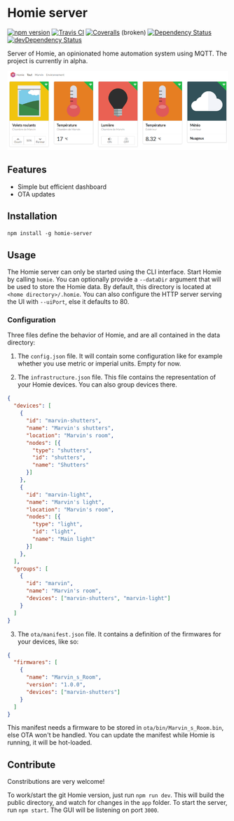 Homie server
============

[![npm version](https://img.shields.io/npm/v/homie-server.svg)](https://www.npmjs.com/package/homie-server) [![Travis CI](https://img.shields.io/travis/marvinroger/homie-server.svg)](https://travis-ci.org/marvinroger/homie-server) [![Coveralls](https://img.shields.io/coveralls/marvinroger/homie-server.svg)](https://coveralls.io/r/marvinroger/homie-server) (broken) [![Dependency Status](https://david-dm.org/marvinroger/homie-server.svg?style=flat)](https://david-dm.org/marvinroger/homie-server) [![devDependency Status](https://david-dm.org/marvinroger/homie-server/dev-status.svg?style=flat)](https://david-dm.org/marvinroger/homie-server#info=devDependencies)

Server of Homie, an opinionated home automation system using MQTT. The project is currently in alpha.

![Homie server screenshot](screenshot.png)

## Features

* Simple but efficient dashboard
* OTA updates

## Installation

`npm install -g homie-server`

## Usage

The Homie server can only be started using the CLI interface. Start Homie by calling `homie`. You can optionally provide a `--dataDir` argument that will be used to store the Homie data. By default, this directory is located at `<home directory>/.homie`. You can also configure the HTTP server serving the UI with `--uiPort`, else it defaults to 80.

### Configuration

Three files define the behavior of Homie, and are all contained in the data directory:

1. The `config.json` file. It will contain some configuration like for example whether you use metric or imperial units. Empty for now.

2. The `infrastructure.json` file. This file contains the representation of your Homie devices. You can also group devices there.

```json
{
  "devices": [
    {
      "id": "marvin-shutters",
      "name": "Marvin's shutters",
      "location": "Marvin's room",
      "nodes": [{
        "type": "shutters",
        "id": "shutters",
        "name": "Shutters"
      }]
    },
    {
      "id": "marvin-light",
      "name": "Marvin's light",
      "location": "Marvin's room",
      "nodes": [{
        "type": "light",
        "id": "light",
        "name": "Main light"
      }]
    },
  ],
  "groups": [
    {
      "id": "marvin",
      "name": "Marvin's room",
      "devices": ["marvin-shutters", "marvin-light"]
    }
  ]
}

```

3. The `ota/manifest.json` file. It contains a definition of the firmwares for your devices, like so:

```json
{
  "firmwares": [
    {
      "name": "Marvin_s_Room",
      "version": "1.0.0",
      "devices": ["marvin-shutters"]
    }
  ]
}
```

This manifest needs a firmware to be stored in `ota/bin/Marvin_s_Room.bin`, else OTA won't be handled. You can update the manifest while Homie is running, it will be hot-loaded.

## Contribute

Constributions are very welcome!

To work/start the git Homie version, just run `npm run dev`.
This will build the public directory, and watch for changes in the `app` folder.
To start the server, run `npm start`. The GUI will be listening on port `3000`.
